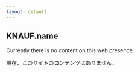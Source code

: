 ```yaml
---
layout: default
---
```


## KNAUF.name 

Currently there is no content on this web presence.

現在、このサイトのコンテンツはありません。
